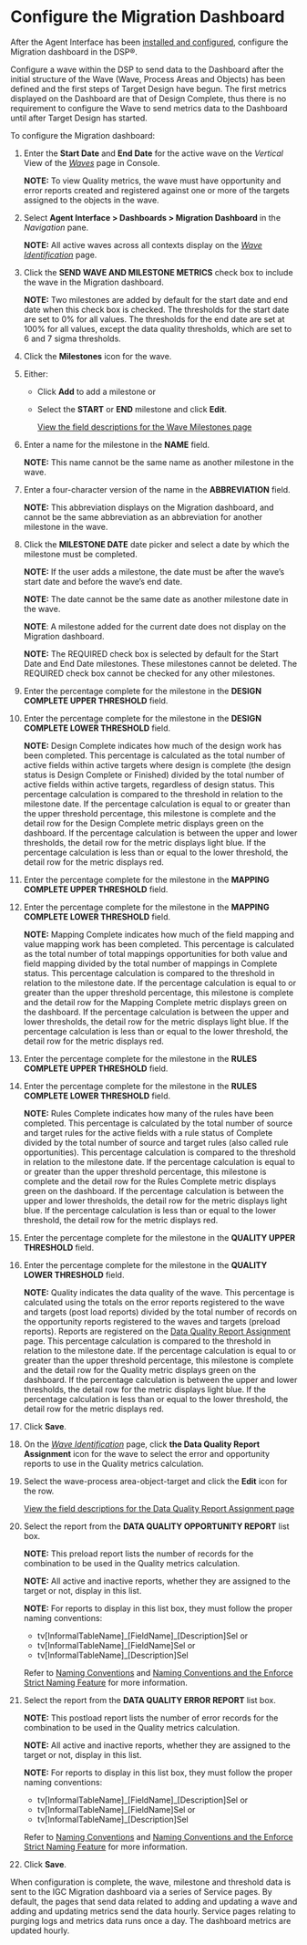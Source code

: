 # Configure the Migration Dashboard

After the Agent Interface has been [installed and
configured](../Config/Set_up_and_Configuration_for_a_BackOffice_IGC_Connector_Agent%20Interface.htm),
configure the Migration dashboard in the DSP®.

Configure a wave within the DSP to send data to the Dashboard after the
initial structure of the Wave (Wave, Process Areas and Objects) has been
defined and the first steps of Target Design have begun. The first
metrics displayed on the Dashboard are that of Design Complete, thus
there is no requirement to configure the Wave to send metrics data to
the Dashboard until after Target Design has started.

To configure the Migration dashboard:

1.  Enter the **Start Date** and **End Date** for the active wave on the
    *Vertical* View of the
    *[Waves](../../../Migration/Console/Page_Desc/Waves_H.htm)* page in
    Console.
    
    **NOTE:** To view Quality metrics, the wave must have opportunity
    and error reports created and registered against one or more of the
    targets assigned to the objects in the wave.

2.  Select **Agent Interface \> Dashboards \> Migration Dashboard** in
    the *Navigation* pane.
    
    **NOTE:** All active waves across all contexts display on the *[Wave
    Identification](../Page_Desc/Wave_Identification_H.htm)* page.

3.  Click the **SEND WAVE AND MILESTONE METRICS** check box to include
    the wave in the Migration dashboard.
    
    **NOTE:** Two milestones are added by default for the start date and
    end date when this check box is checked. The thresholds for the
    start date are set to 0% for all values. The thresholds for the end
    date are set at 100% for all values, except the data quality
    thresholds, which are set to 6 and 7 sigma thresholds.

4.  Click the **Milestones** icon for the wave.

5.  Either:
    
      - Click **Add** to add a milestone or
    
      - Select the **START** or **END** milestone and click **Edit**.
        
        [View the field descriptions for the Wave Milestones
        page](../Page_Desc/Wave_Milestones_H.htm)

6.  Enter a name for the milestone in the **NAME** field.
    
    **NOTE:** This name cannot be the same name as another milestone in
    the wave.

7.  Enter a four-character version of the name in the **ABBREVIATION**
    field.
    
    **NOTE:** This abbreviation displays on the Migration dashboard, and
    cannot be the same abbreviation as an abbreviation for another
    milestone in the wave.

8.  Click the **MILESTONE DATE** date picker and select a date by which
    the milestone must be completed.
    
    **NOTE:** If the user adds a milestone, the date must be after the
    wave’s start date and before the wave’s end date.
    
    **NOTE:** The date cannot be the same date as another milestone date
    in the wave.
    
    **NOTE**: A milestone added for the current date does not display on
    the Migration dashboard.
    
    **NOTE:** The REQUIRED check box is selected by default for the
    Start Date and End Date milestones. These milestones cannot be
    deleted. The REQUIRED check box cannot be checked for any other
    milestones.

9.  Enter the percentage complete for the milestone in the **DESIGN
    COMPLETE UPPER THRESHOLD** field.

10. Enter the percentage complete for the milestone in the **DESIGN
    COMPLETE LOWER THRESHOLD** field.
    
    **NOTE:** Design Complete indicates how much of the design work has
    been completed. This percentage is calculated as the total number of
    active fields within active targets where design is complete (the
    design status is Design Complete or Finished) divided by the total
    number of active fields within active targets, regardless of design
    status. This percentage calculation is compared to the threshold in
    relation to the milestone date. If the percentage calculation is
    equal to or greater than the upper threshold percentage, this
    milestone is complete and the detail row for the Design Complete
    metric displays green on the dashboard. If the percentage
    calculation is between the upper and lower thresholds, the detail
    row for the metric displays light blue. If the percentage
    calculation is less than or equal to the lower threshold, the detail
    row for the metric displays red.

11. Enter the percentage complete for the milestone in the **MAPPING
    COMPLETE UPPER THRESHOLD** field.

12. Enter the percentage complete for the milestone in the **MAPPING
    COMPLETE LOWER THRESHOLD** field.
    
    **NOTE:** Mapping Complete indicates how much of the field mapping
    and value mapping work has been completed. This percentage is
    calculated as the total number of total mappings opportunities for
    both value and field mapping divided by the total number of mappings
    in Complete status. This percentage calculation is compared to the
    threshold in relation to the milestone date. If the percentage
    calculation is equal to or greater than the upper threshold
    percentage, this milestone is complete and the detail row for the
    Mapping Complete metric displays green on the dashboard. If the
    percentage calculation is between the upper and lower thresholds,
    the detail row for the metric displays light blue. If the percentage
    calculation is less than or equal to the lower threshold, the detail
    row for the metric displays red.

13. Enter the percentage complete for the milestone in the **RULES
    COMPLETE UPPER THRESHOLD** field.

14. Enter the percentage complete for the milestone in the **RULES
    COMPLETE LOWER THRESHOLD** field.
    
    **NOTE:** Rules Complete indicates how many of the rules have been
    completed. This percentage is calculated by the total number of
    source and target rules for the active fields with a rule status of
    Complete divided by the total number of source and target rules
    (also called rule opportunities). This percentage calculation is
    compared to the threshold in relation to the milestone date. If the
    percentage calculation is equal to or greater than the upper
    threshold percentage, this milestone is complete and the detail row
    for the Rules Complete metric displays green on the dashboard. If
    the percentage calculation is between the upper and lower
    thresholds, the detail row for the metric displays light blue. If
    the percentage calculation is less than or equal to the lower
    threshold, the detail row for the metric displays red.

15. Enter the percentage complete for the milestone in the **QUALITY
    UPPER THRESHOLD** field.

16. Enter the percentage complete for the milestone in the **QUALITY
    LOWER THRESHOLD** field.
    
    **NOTE:** Quality indicates the data quality of the wave. This
    percentage is calculated using the totals on the error reports
    registered to the wave and targets (post load reports) divided by
    the total number of records on the opportunity reports registered to
    the waves and targets (preload reports). Reports are registered on
    the [Data Quality Report
    Assignment](../Page_Desc/Data_Quality_Report_Assignment.htm) page.
    This percentage calculation is compared to the threshold in relation
    to the milestone date. If the percentage calculation is equal to or
    greater than the upper threshold percentage, this milestone is
    complete and the detail row for the Quality metric displays green on
    the dashboard. If the percentage calculation is between the upper
    and lower thresholds, the detail row for the metric displays light
    blue. If the percentage calculation is less than or equal to the
    lower threshold, the detail row for the metric displays red.

17. Click **Save**.

18. On the *[Wave
    Identification](../Page_Desc/Wave_Identification_H.htm)* page, click
    **the Data Quality Report Assignment** icon for the wave to select
    the error and opportunity reports to use in the Quality metrics
    calculation.

19. Select the wave-process area-object-target and click the **Edit**
    icon for the row.
    
    [View the field descriptions for the Data Quality Report Assignment
    page](../Page_Desc/Data_Quality_Report_Assignment.htm)

20. Select the report from the **DATA QUALITY OPPORTUNITY REPORT** list
    box.
    
    **NOTE:** This preload report lists the number of records for the
    combination to be used in the Quality metrics calculation.
    
    **NOTE:** All active and inactive reports, whether they are assigned
    to the target or not, display in this list.
    
    **NOTE:** For reports to display in this list box, they must follow
    the proper naming conventions:
    
      - tv\[InformalTableName\]\_\[FieldName\]\_\[Description\]Sel or
      - tv\[InformalTableName\]\_\[FieldName\]Sel or
      - tv\[InformalTableName\]\_\[Description\]Sel
    
    Refer to [Naming
    Conventions](../../../Migration/Transform/Use_Cases/Naming_Conventions.htm)
    and [Naming Conventions and the Enforce Strict Naming
    Feature](../../WebApp_Dev/Naming_Conventions_and_the_Enforce_Strict_Naming_Feature.htm)
    for more information.

21. Select the report from the **DATA QUALITY ERROR REPORT** list box.
    
    **NOTE:** This postload report lists the number of error records for
    the combination to be used in the Quality metrics calculation.
    
    **NOTE:** All active and inactive reports, whether they are assigned
    to the target or not, display in this list.
    
    **NOTE:** For reports to display in this list box, they must follow
    the proper naming conventions:
    
      - tv\[InformalTableName\]\_\[FieldName\]\_\[Description\]Sel or
      - tv\[InformalTableName\]\_\[FieldName\]Sel or
      - tv\[InformalTableName\]\_\[Description\]Sel
    
    Refer to [Naming
    Conventions](../../../Migration/Transform/Use_Cases/Naming_Conventions.htm)
    and [Naming Conventions and the Enforce Strict Naming
    Feature](../../WebApp_Dev/Naming_Conventions_and_the_Enforce_Strict_Naming_Feature.htm)
    for more information.

22. Click **Save**.

When configuration is complete, the wave, milestone and threshold data
is sent to the IGC Migration dashboard via a series of Service pages. By
default, the pages that send data related to adding and updating a wave
and adding and updating metrics send the data hourly. Service pages
relating to purging logs and metrics data runs once a day. The dashboard
metrics are updated hourly.
